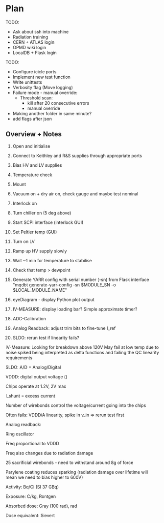 # Plan

TODO:
- Ask about ssh into machine 
- Radiation training 
- CERN + ATLAS login 
- OPMD wiki login 
- LocalDB + Flask login

TODO:
- Configure icicle ports
- Implement new test function 
- Write unittests
- Verbosity flag (Move logging)
- Failure mode - manual override:
    - Threshold scan:
        - kill after 20 consecutive errors 
        - manual override
- Making another folder in same minute?
- add flags after json 


## Overview + Notes

1) Open and initialise
2) Connect to Keithley and R&S supplies through appropriate ports
3) Bias HV and LV supplies 
4) Temperature check

1) Mount 
2) Vacuum on + dry air on, check gauge and maybe test nominal
3) Interlock on 
4) Turn chiller on (5 deg above)
5) Start SCPI interface (interlock GUI)
6) Set Peltier temp (GUI)
7) Turn on LV
8) Ramp up HV supply slowly
9) Wait ~1 min for temperature to stabilise 
10) Check that temp > dewpoint 

11) Generate YARR config with serial number (-sn) from Flask interface
    "mqdbt generate-yarr-config -sn $MODULE_SN -o $LOCAL_MODULE_NAME"
12) eyeDiagram - display Python plot output 
13) IV-MEASURE: display loading bar? Simple approximate timer? 
14) ADC-Calibration
15) Analog Readback: adjust trim bits to fine-tune I_ref
15) SLDO: rerun test if linearity fails? 

IV-Measure:
Looking for breakdown above 120V
May fail at low temp due to noise spiked being interpreted as delta functions and failing the QC linearity requirements

SLDO:
A/D = Analog/Digital

VDDD: digital output voltage ()

Chips operate at 1.2V, 2V max

I_shunt = excess current 

Number of wirebonds control the voltage/current going into the chips

Often fails: VDDD/A linearity, spike in v_in => rerun test first 

Analog readback:

Ring oscillator 

Freq proportional to VDDD

Freq also changes due to radiation damage 

25 sacrificial wirebonds - need to withstand around 8g of force 

Parylene coating reduces sparking (radiation damage over lifetime will mean we need to bias higher to 600V)

Activity: Bq/Ci (SI 37 GBq)

Exposure: C/kg, Rontgen 

Absorbed dose: Gray (100 rad), rad

Dose equivalent: Sievert